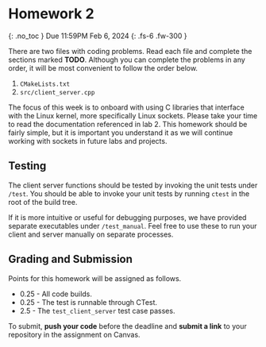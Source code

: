 # Homework 2
{: .no_toc }
Due 11:59PM Feb 6, 2024
{: .fs-6 .fw-300 }

There are two files with coding problems. Read each file and complete the sections marked **TODO**.
Although you can complete the problems in any order, it will be most convenient to follow the order
below.

1. ```CMakeLists.txt```
2. ```src/client_server.cpp```

The focus of this week is to onboard with using C libraries that interface with the Linux kernel, more 
specifically Linux sockets. Please take your time to read the documentation referenced in lab 2. This 
homework should be fairly simple, but it is important you understand it as we will continue working with 
sockets in future labs and projects.

## Testing
The client server functions should be tested by invoking the unit tests under ```/test```. You should
be able to invoke your unit tests by running ```ctest``` in the root of the build tree.

If it is more intuitive or useful for debugging purposes, we have provided separate executables under
```/test_manual```. Feel free to use these to run your client and server manually on separate processes.

## Grading and Submission

Points for this homework will be assigned as follows.

- 0.25 - All code builds.
- 0.25 - The test is runnable through CTest.
- 2.5 - The ```test_client_server``` test case passes.

To submit, **push your code** before the deadline and **submit a link** to your repository in the assignment on Canvas.